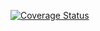 [![Coverage Status](https://coveralls.io/repos/github/danilanna/node/badge.svg?branch=master)](https://coveralls.io/github/danilanna/node?branch=master)